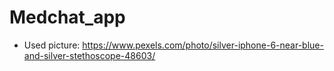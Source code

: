 # Medchat_app

* Used picture: https://www.pexels.com/photo/silver-iphone-6-near-blue-and-silver-stethoscope-48603/
